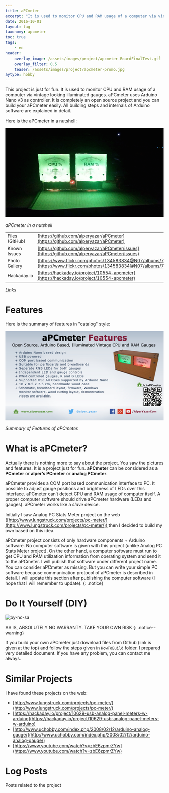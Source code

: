 ```yaml
---
title: aPCmeter
excerpt: "It is used to monitor CPU and RAM usage of a computer via vintage looking illuminated gauges. aPCmeter uses Arduino Nano v3 as controller."
date: 2016-10-01
layout: tag
taxonomy: apcmeter
toc: true
tags:
    - en
header:
    overlay_image: /assets/images/project/apcmeter-BoardFinalTest.gif
    overlay_filter: 0.5
    teaser: /assets/images/project/apcmeter-promo.jpg
aytype: hobby
---
```


This project is just for fun. It is used to monitor CPU and RAM usage of a
computer via vintage looking illuminated gauges. aPCmeter uses Arduino Nano v3
as controller. It is completely an open source project and you can build your
aPCmeter easily. All building steps and internals of Arduino software are
explained in detail.

Here is the aPCmeter in a nutshell:

![aPCmeter in a nutshell](/assets/images/project/apcmeter-BoardFinalTest.gif)

*aPCmeter in a nutshell*

|               |               |
| ------------- |-------------|
| Files (GitHub) | [https://github.com/alperyazar/aPCmeter](https://github.com/alperyazar/aPCmeter) |
| Known Issues | [https://github.com/alperyazar/aPCmeter/issues](https://github.com/alperyazar/aPCmeter/issues)
| Photo Gallery | [https://www.flickr.com/photos/134583834@N07/albums/72157666249172802](https://www.flickr.com/photos/134583834@N07/albums/72157666249172802) |
| Hackaday.io | [https://hackaday.io/project/10554-apcmeter](https://hackaday.io/project/10554-apcmeter) |

*Links*

# Features

Here is the summary of features in "catalog" style:

![Summary of Features of aPCmeter.](/assets/images/project/apcmeter-features_full.png)

*Summary of Features of aPCmeter.*

# What is aPCmeter?

Actually there is nothing more to say about the project. You saw the pictures
and features. It is a project just for fun. **aPCmeter** can be considered as
**a PCmeter** or **alper’s PCmeter** or **analog PCmeter**.

aPCmeter provides a COM port based communication interface to PC. It possible to
adjust gauge positions and brightness of LEDs over this interface. aPCmeter
can’t detect CPU and RAM usage of computer itself. A proper computer software
should drive aPCmeter hardware (LEDs and gauges). aPCmeter works like a *slave*
device.

Initially I saw Analog PC Stats Meter project on the web
([http://www.lungstruck.com/projects/pc-meter/](http://www.lungstruck.com/projects/pc-meter/))
then I decided to build my own based on this idea.

aPCmeter project consists of only hardware components + Arduino software. No
computer software is given with this project (unlike Analog PC Stats Meter
project). On the other hand, a computer software must run to get CPU and RAM
utilization information from operating system and send it to the aPCmeter. I
will publish that software under different project name. You can consider
aPCmeter as missing. But you can write your simple PC software because
communication protocol of aPCmeter is described in detail. I will update this
section after publishing the computer software (I hope that I will remember to
update).
{: .notice}

# Do It Yourself (DIY)

![by-nc-sa](https://licensebuttons.net/l/by-nc-sa/4.0/88x31.png)

AS IS, ABSOLUTELY NO WARRANTY. TAKE YOUR OWN RISK
{: .notice--warning}

If you build your own aPCmeter just download files from Github (link is given at
the top) and follow the steps given in `HowToBuild` folder. I prepared very
detailed document. If you have any problem, you can contact me always.

# Similar Projects

I have found these projects on the web:

* [http://www.lungstruck.com/projects/pc-meter/](http://www.lungstruck.com/projects/pc-meter/)
* [https://hackaday.io/project/10629-usb-analog-panel-meters-w-arduino](https://hackaday.io/project/10629-usb-analog-panel-meters-w-arduino)
* [http://www.uchobby.com/index.php/2008/02/12/arduino-analog-gauge/](http://www.uchobby.com/index.php/2008/02/12/arduino-analog-gauge/)
* [https://www.youtube.com/watch?v=zbE6zpmrZYw](https://www.youtube.com/watch?v=zbE6zpmrZYw)

# Log Posts

Posts related to the project
